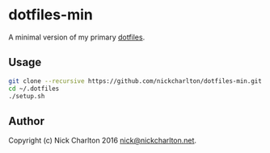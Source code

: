 # dotfiles-min

A minimal version of my primary [dotfiles][].

## Usage

```sh
git clone --recursive https://github.com/nickcharlton/dotfiles-min.git ~/.dotfiles
cd ~/.dotfiles
./setup.sh
```

## Author

Copyright (c) Nick Charlton 2016 <nick@nickcharlton.net>.

[dotfiles]: https://github.com/nickcharlton/dotfiles
